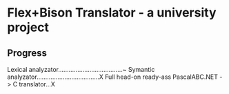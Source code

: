 # Flex+Bison Translator - a university project
## Progress
Lexical analyzator.....................................~
Symantic analyzator....................................X
Full head-on ready-ass PascalABC.NET -> C translator...X
